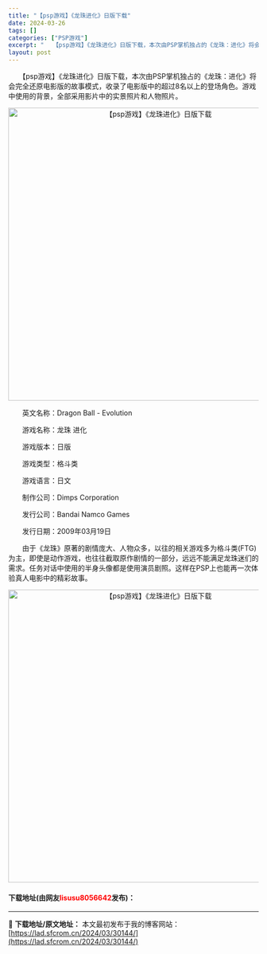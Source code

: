 ```yaml
---
title: "【psp游戏】《龙珠进化》日版下载"
date: 2024-03-26
tags: []
categories: ["PSP游戏"]
excerpt: "　　【psp游戏】《龙珠进化》日版下载，本次由PSP掌机独占的《龙珠：进化》将会完全还原电影版的故事模式，收录了电影版中的超过8名以上的登场角色。游戏中使用的背景，全部采用影片中的实景照片和人物照片。 　　英文名称：Dragon Ball - Evolution 　　游戏名称：龙珠 进化 　　游戏版&hellip;"
layout: post
---
```


 <p>　　【psp游戏】《龙珠进化》日版下载，本次由PSP掌机独占的《龙珠：进化》将会完全还原电影版的故事模式，收录了电影版中的超过8名以上的登场角色。游戏中使用的背景，全部采用影片中的实景照片和人物照片。</p> <p align="center"><img align="" border="0" src="https://lad.sfcrom.cn/wp-content/uploads/2024/03/20240325_660203b3ac1a0.png" width="589" alt="【psp游戏】《龙珠进化》日版下载" /></p> <p>　　英文名称：Dragon Ball - Evolution</p> <p>　　游戏名称：龙珠 进化</p> <p>　　游戏版本：日版</p> <p>　　游戏类型：格斗类</p> <p>　　游戏语言：日文</p> <p>　　制作公司：Dimps Corporation</p> <p>　　发行公司：Bandai Namco Games</p> <p>　　发行日期：2009年03月19日</p> <p>　　由于《龙珠》原著的剧情庞大、人物众多，以往的相关游戏多为格斗类(FTG)为主，即使是动作游戏，也往往截取原作剧情的一部分，远远不能满足龙珠迷们的需求。任务对话中使用的半身头像都是使用演员剧照。这样在PSP上也能再一次体验真人电影中的精彩故事。</p> <p align="center"><img align="" border="0" src="https://lad.sfcrom.cn/wp-content/uploads/2024/03/20240325_660203b4cafd9.png" width="589" alt="【psp游戏】《龙珠进化》日版下载" /></p> <p><h4>下载地址(由网友<font color="red">lisusu8056642</font>发布)：</h4></p> 

---
📖 **下载地址/原文地址：** 本文最初发布于我的博客网站：[https://lad.sfcrom.cn/2024/03/30144/](https://lad.sfcrom.cn/2024/03/30144/)
